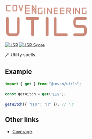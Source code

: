 <img alt="Coven Engineering Utils logo" src="https://raw.githubusercontent.com/covenengineering/libraries/main/@coven/utils/logo.svg" height="108" />

[![JSR](https://jsr.io/badges/@coven/utils)](https://jsr.io/@coven/utils)
[![JSR Score](https://jsr.io/badges/@coven/utils/score)](https://jsr.io/@coven/utils)

🪄 Utility spells.

## Example

```typescript
import { get } from "@coven/utils";

const getWitch = get("🧙🏻‍♀️");

getWitch({ "🧙🏻‍♀️": "🎃" }); // "🎃"
```

## Other links

- [Coverage](https://coveralls.io/github/covenengineering/libraries).
